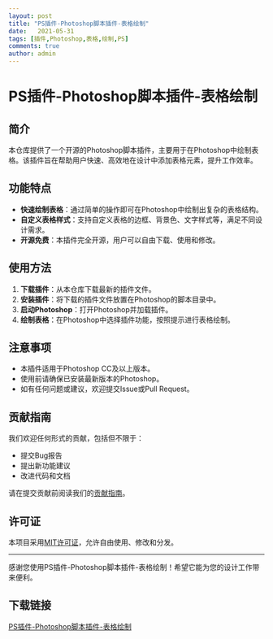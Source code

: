 ```yaml
---
layout: post
title: "PS插件-Photoshop脚本插件-表格绘制"
date:   2021-05-31
tags: [插件,Photoshop,表格,绘制,PS]
comments: true
author: admin
---
```

# PS插件-Photoshop脚本插件-表格绘制

## 简介

本仓库提供了一个开源的Photoshop脚本插件，主要用于在Photoshop中绘制表格。该插件旨在帮助用户快速、高效地在设计中添加表格元素，提升工作效率。

## 功能特点

- **快速绘制表格**：通过简单的操作即可在Photoshop中绘制出复杂的表格结构。
- **自定义表格样式**：支持自定义表格的边框、背景色、文字样式等，满足不同设计需求。
- **开源免费**：本插件完全开源，用户可以自由下载、使用和修改。

## 使用方法

1. **下载插件**：从本仓库下载最新的插件文件。
2. **安装插件**：将下载的插件文件放置在Photoshop的脚本目录中。
3. **启动Photoshop**：打开Photoshop并加载插件。
4. **绘制表格**：在Photoshop中选择插件功能，按照提示进行表格绘制。

## 注意事项

- 本插件适用于Photoshop CC及以上版本。
- 使用前请确保已安装最新版本的Photoshop。
- 如有任何问题或建议，欢迎提交Issue或Pull Request。

## 贡献指南

我们欢迎任何形式的贡献，包括但不限于：

- 提交Bug报告
- 提出新功能建议
- 改进代码和文档

请在提交贡献前阅读我们的[贡献指南](CONTRIBUTING.md)。

## 许可证

本项目采用[MIT许可证](LICENSE)，允许自由使用、修改和分发。

---

感谢您使用PS插件-Photoshop脚本插件-表格绘制！希望它能为您的设计工作带来便利。

## 下载链接

[PS插件-Photoshop脚本插件-表格绘制](https://pan.quark.cn/s/9568dd49b318)